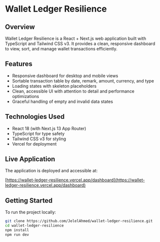 # Wallet Ledger Resilience

## Overview

Wallet Ledger Resilience is a React + Next.js web application built with TypeScript and Tailwind CSS v3. It provides a clean, responsive dashboard to view, sort, and manage wallet transactions efficiently.

## Features

- Responsive dashboard for desktop and mobile views
- Sortable transaction table by date, remark, amount, currency, and type
- Loading states with skeleton placeholders
- Clean, accessible UI with attention to detail and performance optimizations
- Graceful handling of empty and invalid data states

## Technologies Used

- React 18 (with Next.js 13 App Router)
- TypeScript for type safety
- Tailwind CSS v3 for styling
- Vercel for deployment

## Live Application

The application is deployed and accessible at:

[https://wallet-ledger-resilience.vercel.app/dashboard](https://wallet-ledger-resilience.vercel.app/dashboard)

## Getting Started

To run the project locally:

```bash
git clone https://github.com/JelelAhmed/wallet-ledger-resilience.git
cd wallet-ledger-resilience
npm install
npm run dev
```
